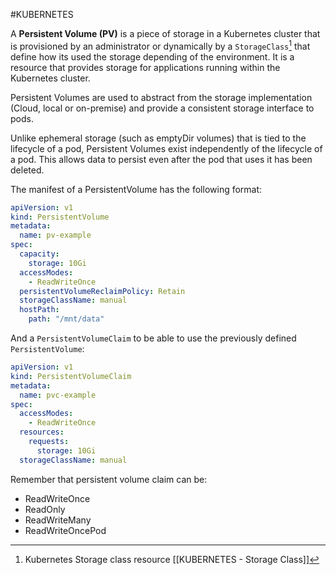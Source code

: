 #KUBERNETES 


A **Persistent Volume (PV)** is a piece of storage in a Kubernetes cluster that is provisioned by an administrator or dynamically by a `StorageClass`[^stoclass] that define how its used the storage depending of the environment. 
It is a resource that provides storage for applications running within the Kubernetes cluster. 

Persistent Volumes are used to abstract from the  storage implementation (Cloud, local or on-premise) and provide a consistent storage interface to pods. 

Unlike ephemeral storage (such as emptyDir volumes) that is tied to the lifecycle of a pod, Persistent Volumes exist independently of the lifecycle of a pod. This allows data to persist even after the pod that uses it has been deleted.


The manifest of a PersistentVolume has the following format: 

```yaml
apiVersion: v1
kind: PersistentVolume
metadata:
  name: pv-example
spec:
  capacity:
    storage: 10Gi
  accessModes:
    - ReadWriteOnce
  persistentVolumeReclaimPolicy: Retain
  storageClassName: manual
  hostPath:
    path: "/mnt/data"
```

And a `PersistentVolumeClaim` to be able to use the previously defined `PersistentVolume`: 

```yaml
apiVersion: v1
kind: PersistentVolumeClaim
metadata:
  name: pvc-example
spec:
  accessModes:
    - ReadWriteOnce
  resources:
    requests:
      storage: 10Gi
  storageClassName: manual
```
Remember that persistent volume claim can be: 

* ReadWriteOnce
* ReadOnly
* ReadWriteMany
* ReadWriteOncePod

[^stoclass]: Kubernetes Storage class resource [[KUBERNETES - Storage Class]]